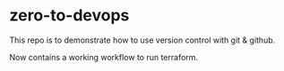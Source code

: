 # zero-to-devops

This repo is to demonstrate how to use version control with git & github.

Now contains a working workflow to run terraform.
